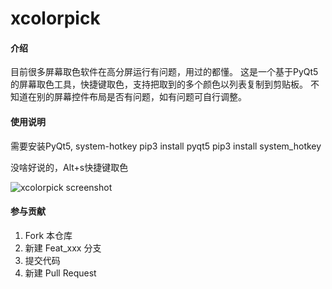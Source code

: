 # xcolorpick

#### 介绍
目前很多屏幕取色软件在高分屏运行有问题，用过的都懂。
这是一个基于PyQt5的屏幕取色工具，快捷键取色，支持把取到的多个颜色以列表复制到剪贴板。
不知道在别的屏幕控件布局是否有问题，如有问题可自行调整。

#### 使用说明
需要安装PyQt5, system-hotkey
pip3 install pyqt5
pip3 install system_hotkey

没啥好说的，Alt+s快捷键取色

![xcolorpick screenshot](https://images.gitee.com/uploads/images/2020/0628/201612_f7a93cbd_5733488.png "shot.png")

#### 参与贡献

1.  Fork 本仓库
2.  新建 Feat_xxx 分支
3.  提交代码
4.  新建 Pull Request

